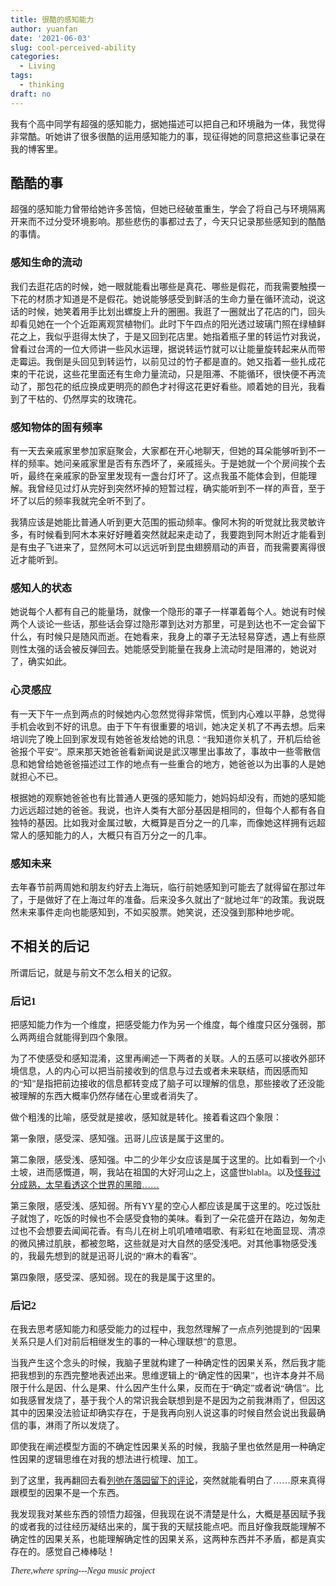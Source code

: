 ```yaml
---
title: 很酷的感知能力
author: yuanfan
date: '2021-06-03'
slug: cool-perceived-ability
categories:
  - Living
tags:
  - thinking
draft: no
---
```


<font face="微软雅黑">我有个高中同学有超强的感知能力，据她描述可以把自己和环境融为一体，我觉得非常酷。听她讲了很多很酷的运用感知能力的事，现征得她的同意把这些事记录在我的博客里。

<!--more-->

## 酷酷的事

超强的感知能力曾带给她许多苦恼，但她已经破茧重生，学会了将自己与环境隔离开来而不过分受环境影响。那些悲伤的事都过去了，今天只记录那些感知到的酷酷的事情。

### 感知生命的流动

我们去逛花店的时候，她一眼就能看出哪些是真花、哪些是假花，而我需要触摸一下花的材质才知道是不是假花。她说能够感受到鲜活的生命力量在循环流动，说这话的时候，她笑着用手比划出螺旋上升的圈圈。我逛了一圈就出了花店的门，回头却看见她在一个个近距离观赏植物们。此时下午四点的阳光透过玻璃门照在绿植鲜花之上，我似乎逛得太快了，于是又回到花店里。她指着瓶子里的转运竹对我说，曾看过台湾的一位大师讲一些风水运理，据说转运竹就可以让能量旋转起来从而带走霉运。我倒是头回见到转运竹，以前见过的竹子都是直的。她又指着一些扎成花束的干花说，这些花里面还有生命力量流动，只是阻滞、不能循环，很快便不再流动了，那包花的纸应换成更明亮的颜色才衬得这花更好看些。顺着她的目光，我看到了干枯的、仍然厚实的玫瑰花。

### 感知物体的固有频率

有一天去亲戚家里参加家庭聚会，大家都在开心地聊天，但她的耳朵能够听到不一样的频率。她问亲戚家里是否有东西坏了，亲戚摇头。于是她就一个个房间挨个去听，最终在亲戚家的卧室里发现有一盏台灯坏了。这点我虽不能体会到，但能理解。我曾经见过灯从完好到突然坏掉的短暂过程，确实能听到不一样的声音，至于坏了以后的频率我就完全听不到了。

我猜应该是她能比普通人听到更大范围的振动频率。像阿木狗的听觉就比我灵敏许多，有时候看到阿木本来好好睡着突然就起来走动了，我要跑到阿木附近才能看到是有虫子飞进来了，显然阿木可以远远听到昆虫翅膀扇动的声音，而我需要离得很近才能听到。

### 感知人的状态

她说每个人都有自己的能量场，就像一个隐形的罩子一样罩着每个人。她说有时候两个人谈论一些话，那些话会穿过隐形罩到达对方那里，可是到达也不一定会留下什么，有时候只是随风而逝。在她看来，我身上的罩子无法轻易穿透，遇上有些原则性太强的话会被反弹回去。她能感受到能量在我身上流动时是阻滞的，她说对了，确实如此。

### 心灵感应

有一天下午一点到两点的时候她内心忽然觉得非常慌，慌到内心难以平静，总觉得手机会收到不好的讯息。由于下午有很重要的培训，她决定关机了不再去想。后来培训完了晚上回到家发现有她爸爸发给她的讯息：“我知道你关机了，开机后给爸爸报个平安”。原来那天她爸爸看新闻说是武汉哪里出事故了，事故中一些零散信息和她曾给她爸爸描述过工作的地点有一些重合的地方，她爸爸以为出事的人是她就担心不已。

根据她的观察她爸爸也有比普通人更强的感知能力，她妈妈却没有，而她的感知能力远远超过她的爸爸。我说，也许人类有大部分基因是相同的，但每个人都有各自独特的基因。比如我对金属过敏，大概算是百分之一的几率，而像她这样拥有远超常人的感知能力的人，大概只有百万分之一的几率。

### 感知未来

去年春节前两周她和朋友约好去上海玩，临行前她感知到可能去了就得留在那过年了，于是做好了在上海过年的准备。后来没多久就出了“就地过年”的政策。我说既然未来事件走向也能感知到，不如买股票。她笑说，还没强到那种地步呢。

## 不相关的后记

所谓后记，就是与前文不怎么相关的记叙。

### 后记1

把感知能力作为一个维度，把感受能力作为另一个维度，每个维度只区分强弱，那么两两组合就能得到四个象限。

为了不使感受和感知混淆，这里再阐述一下两者的关联。人的五感可以接收外部环境信息，人的内心可以把当前接收到的信息与过去或者未来联结，而因感而知的“知”是指把前边接收的信息都转变成了脑子可以理解的信息，那些接收了还没能被理解的东西大概率仍然存储在心里或者消失了。

做个粗浅的比喻，感受就是接收，感知就是转化。接着看这四个象限：

第一象限，感受深、感知强。迅哥儿应该是属于这里的。

第二象限，感受浅、感知强。中二的少年少女应该是属于这里的。比如看到一个小土坡，进而感慨道，啊，我站在祖国的大好河山之上，这盛世blabla。以及[怪我过分成熟，太早看透这个世界的黑暗……](https://b23.tv/wX9uYW?share_source=weixin&share_medium=iphone&bbid=4dd691fe3ff7861e4c964af921de7c97&ts=1622721994)

第三象限，感受浅、感知弱。所有YY星的空心人都应该是属于这里的。吃过饭肚子就饱了，吃饭的时候也不会感受食物的美味。看到了一朵花盛开在路边，匆匆走过也不会想要去闻闻花香。有鸟儿在树上叽叽喳喳唱歌、有彩虹在地面显现、清凉的微风拂过肌肤，都被忽略，这些就是对大自然的感受浅吧。对其他事物感受浅的，我最先想到的就是迅哥儿说的“麻木的看客”。

第四象限，感受深、感知弱。现在的我是属于这里的。

### 后记2

在我去思考感知能力和感受能力的过程中，我忽然理解了一点点列弛提到的“因果关系只是人们对前后相继发生的事的一种心理联想”的意思。

当我产生这个念头的时候，我脑子里就构建了一种确定性的因果关系，然后我才能把我想到的东西完整地表述出来。思维逻辑上的“确定性的因果”，也许本身并不局限于什么是因、什么是果、什么因产生什么果，反而在于“确定”或者说“确信”。比如我感冒发烧了，基于我个人的常识我会联想到是不是因为之前我淋雨了，但因这其中的因果没法验证却确实存在，于是我再向别人说这事的时候自然会说出我最确信的事，淋雨了所以发烧了。

即使我在阐述模型方面的不确定性因果关系的时候，我脑子里也依然是用一种确定性因果的逻辑思维在对我的想法进行梳理、加工。

到了这里，我再翻回去看[列弛在落园留下的评论](http://www.loyhome.com/%e5%8f%a4%e5%85%b8%e7%9a%84%e5%9b%a0%e6%9e%9c%e5%88%b0%e5%85%81%e8%ae%b8%e4%b8%8d%e7%a1%ae%e5%ae%9a%e6%80%a7%e7%9a%84%e5%9b%a0%e6%9e%9c%e5%85%b3%e7%b3%bb/)，突然就能看明白了……原来真得跟模型的因果不是一个东西。

我发现我对某些东西的领悟力超强，但我现在说不清楚是什么，大概是基因赋予我的或者我的过往经历凝结出来的，属于我的天赋技能点吧。而且好像我既能理解不确定性的因果关系，也能理解确定性的因果关系，这两种东西并不矛盾，都是真实存在的。感觉自己棒棒哒！

*There,where spring---Nega music project*